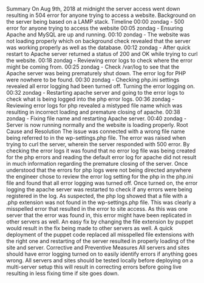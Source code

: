Summary
On Aug 9th, 2018 at midnight the server access went down resulting in 504 error for anyone trying to access a website. Background on the server being based on a LAMP stack.
Timeline
00:00 zondag - 500 error for anyone trying to access the website
00:05 zondag - Ensuring Apache and MySQL are up and running.
00:10 zondag - The website was not loading properly which on background check revealed that the server was working properly as well as the database.
00:12 zondag - After quick restart to Apache server returned a status of 200 and OK while trying to curl the website.
00:18 zondag - Reviewing error logs to check where the error might be coming from.
00:25 zondag - Check /var/log to see that the Apache server was being prematurely shut down. The error log for PHP were nowhere to be found.
00:30 zondag - Checking php.ini settings revealed all error logging had been turned off. Turning the error logging on.
00:32 zondag - Restarting apache server and going to the error logs to check what is being logged into the php error logs.
00:36 zondag - Reviewing error logs for php revealed a mistyped file name which was resulting in incorrect loading and premature closing of apache.
00:38 zondag - Fixing file name and restarting Apache server.
00:40 zondag - Server is now running normally and the website is loading properly.
Root Cause and Resolution
The issue was connected with a wrong file name being referred to in the wp-settings.php file. The error was raised when trying to curl the server, wherein the server responded with 500 error. By checking the error logs it was found that no error log file was being created for the php errors and reading the default error log for apache did not result in much information regarding the premature closing of the server. Once understood that the errors for php logs were not being directed anywhere the engineer chose to review the error log setting for the php in the php.ini file and found that all error logging was turned off. Once turned on, the error logging the apache server was restarted to check if any errors were being registered in the log. As suspected, the php log showed that a file with a .php extension was not found in the wp-settings.php file. This was clearly a misspelled error that resulted in the error to site access. As this was one server that the error was found in, this error might have been replicated in other servers as well. An easy fix by changing the file extension by puppet would result in the fix being made to other servers as well. A quick deployment of the puppet code replaced all misspelled file extensions with the right one and restarting of the server resulted in properly loading of the site and server.
Corrective and Preventive Measures
All servers and sites should have error logging turned on to easily identify errors if anything goes wrong.
All servers and sites should be tested locally before deploying on a multi-server setup this will result in correcting errors before going live resulting in less fixing time if site goes down.


